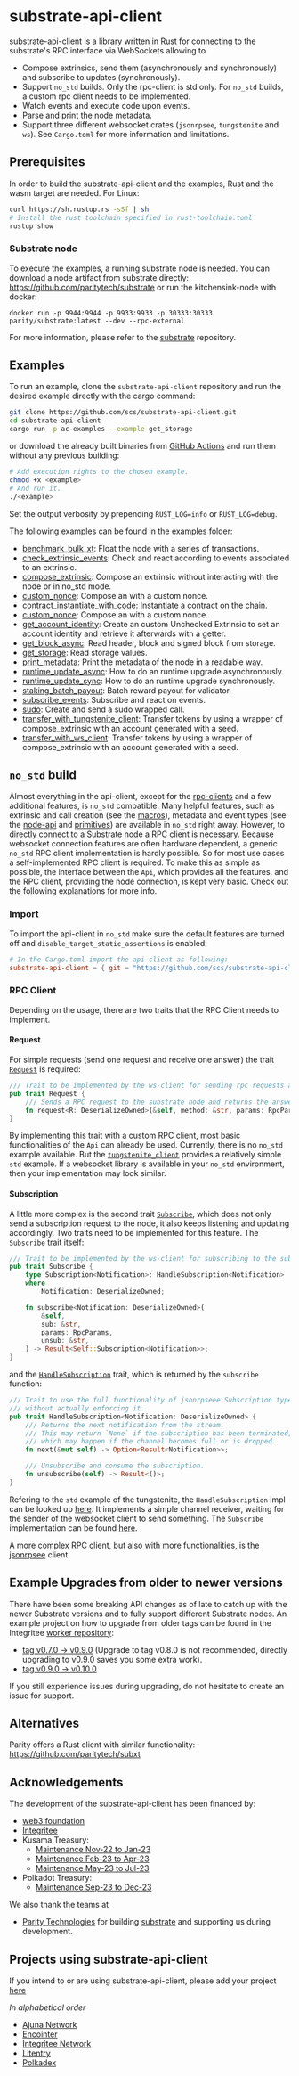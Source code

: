 # substrate-api-client

substrate-api-client is a library written in Rust for connecting to the substrate's RPC interface via WebSockets allowing to

* Compose extrinsics, send them (asynchronously and synchronously) and subscribe to updates (synchronously).
* Support `no_std` builds. Only the rpc-client is std only. For `no_std` builds, a custom rpc client needs to be implemented.
* Watch events and execute code upon events.
* Parse and print the node metadata.
* Support three different websocket crates (`jsonrpsee`, `tungstenite` and `ws`). See `Cargo.toml` for more information and limitations.

## Prerequisites

In order to build the substrate-api-client and the examples, Rust and the wasm target are needed. For Linux:
```bash
curl https://sh.rustup.rs -sSf | sh
# Install the rust toolchain specified in rust-toolchain.toml
rustup show
```
###  Substrate node

To execute the examples, a running substrate node is needed. You can download a node artifact from substrate directly: https://github.com/paritytech/substrate
or run the kitchensink-node with docker:

```
docker run -p 9944:9944 -p 9933:9933 -p 30333:30333 parity/substrate:latest --dev --rpc-external
```

For more information, please refer to the [substrate](https://github.com/paritytech/substrate) repository.

## Examples

To run an example, clone the `substrate-api-client` repository and run the desired example directly with the cargo command:

```bash
git clone https://github.com/scs/substrate-api-client.git
cd substrate-api-client
cargo run -p ac-examples --example get_storage
```
or download the already built binaries from [GitHub Actions](https://github.com/scs/substrate-api-client/actions) and run them without any previous building:

```bash
# Add execution rights to the chosen example.
chmod +x <example>
# And run it.
./<example>
```


Set the output verbosity by prepending `RUST_LOG=info` or `RUST_LOG=debug`.

The following examples can be found in the [examples](/examples/examples) folder:

* [benchmark_bulk_xt](/examples/examples/benchmark_bulk_xt.rs): Float the node with a series of transactions.
* [check_extrinsic_events](/examples/examples/check_extrinsic_events.rs): Check and react according to events associated to an extrinsic.
* [compose_extrinsic](/examples/examples/compose_extrinsic.rs): Compose an extrinsic without interacting with the node or in no_std mode.
* [custom_nonce](/examples/examples/custom_nonce.rs): Compose an with a custom nonce.
* [contract_instantiate_with_code](/examples/examples/contract_instantiate_with_code.rs): Instantiate a contract on the chain.
* [custom_nonce](/examples/examples/custom_nonce.rs): Compose an with a custom nonce.
* [get_account_identity](/examples/examples/get_account_identity.rs): Create an custom Unchecked Extrinsic to set an account identity and retrieve it afterwards with a getter.
* [get_block_async](/examples/examples/get_block_async.rs): Read header, block and signed block from storage.
* [get_storage](/examples/examples/get_storage.rs): Read storage values.
* [print_metadata](/examples/examples/print_metadata.rs): Print the metadata of the node in a readable way.
* [runtime_update_async](/src/examples/examples/runtime_update_async.rs): How to do an runtime upgrade asynchronously.
* [runtime_update_sync](/src/examples/examples/runtime_update_sync.rs): How to do an runtime upgrade synchronously.
* [staking_batch_payout](/src/examples/examples/staking_batch_payout.rs): Batch reward payout for validator.
* [subscribe_events](/examples/examples/subscribe_events.rs): Subscribe and react on events.
* [sudo](/examples/examples/sudo.rs): Create and send a sudo wrapped call.
* [transfer_with_tungstenite_client](/examples/examples/transfer_with_tungstenite_client.rs): Transfer tokens by using a wrapper of compose_extrinsic with an account generated with a seed.
* [transfer_with_ws_client](/examples/examples/transfer_with_ws_client.rs): Transfer tokens by using a wrapper of compose_extrinsic with an account generated with a seed.

## `no_std` build
Almost everything in the api-client, except for the [rpc-clients](https://github.com/scs/substrate-api-client/tree/master/src/rpc) and a few additional features, is `no_std` compatible.
Many helpful features, such as extrinsic and call creation (see the [macros](https://github.com/scs/substrate-api-client/blob/master/compose-macros/src/lib.rs)), metadata and event types (see the [node-api](https://github.com/scs/substrate-api-client/tree/master/node-api/src) and [primitives](https://github.com/scs/substrate-api-client/tree/master/primitives/src)) are available in `no_std` right away. However, to directly connect to a Substrate node a RPC client is necessary. Because websocket connection features are often hardware dependent, a generic `no_std` RPC client implementation is hardly possible. So for most use cases a self-implemented RPC client is required. To make this as simple as possible, the interface between the `Api`, which provides all the features, and the RPC client, providing the node connection, is kept very basic. Check out the following explanations for more info.

### Import
To import the api-client in `no_std` make sure the default features are turned off and `disable_target_static_assertions` is enabled:
```toml
# In the Cargo.toml import the api-client as following:
substrate-api-client = { git = "https://github.com/scs/substrate-api-client.git", default-features = false, features = ["disable_target_static_assertions"] }

```
### RPC Client
Depending on the usage, there are two traits that the RPC Client needs to implement.

#### Request

For simple requests (send one request and receive one answer) the trait [`Request`](https://github.com/scs/substrate-api-client/blob/d0a875e70f688c8ae2ce641935189c6374bc0ced/src/rpc/mod.rs#L44-L48) is required:
```rust
/// Trait to be implemented by the ws-client for sending rpc requests and extrinsic.
pub trait Request {
	/// Sends a RPC request to the substrate node and returns the answer as string.
	fn request<R: DeserializeOwned>(&self, method: &str, params: RpcParams) -> Result<R>;
}
```
By implementing this trait with a custom RPC client, most basic functionalities of the `Api` can already be used.
Currently, there is no `no_std` example available. But the [`tungstenite_client`](https://github.com/scs/substrate-api-client/blob/d0a875e70f688c8ae2ce641935189c6374bc0ced/src/rpc/tungstenite_client/client.rs#L41-L64) provides a relatively simple `std` example. If a websocket library is available in your `no_std` environment, then your implementation may look similar.

#### Subscription
 A little more complex is the second trait [`Subscribe`](https://github.com/scs/substrate-api-client/blob/d0a875e70f688c8ae2ce641935189c6374bc0ced/src/rpc/mod.rs#L50-L62), which does not only send a subscription request to the node, it also keeps listening and updating accordingly.
Two traits need to be implemented for this feature.
The `Subscribe` trait itself:
```rust
/// Trait to be implemented by the ws-client for subscribing to the substrate node.
pub trait Subscribe {
	type Subscription<Notification>: HandleSubscription<Notification>
	where
		Notification: DeserializeOwned;

	fn subscribe<Notification: DeserializeOwned>(
		&self,
		sub: &str,
		params: RpcParams,
		unsub: &str,
	) -> Result<Self::Subscription<Notification>>;
}
```
and the [`HandleSubscription`](https://github.com/scs/substrate-api-client/blob/d0a875e70f688c8ae2ce641935189c6374bc0ced/src/rpc/mod.rs#L64-L78) trait, which is returned by the `subscribe` function:
```rust
/// Trait to use the full functionality of jsonrpseee Subscription type
/// without actually enforcing it.
pub trait HandleSubscription<Notification: DeserializeOwned> {
	/// Returns the next notification from the stream.
	/// This may return `None` if the subscription has been terminated,
	/// which may happen if the channel becomes full or is dropped.
	fn next(&mut self) -> Option<Result<Notification>>;

	/// Unsubscribe and consume the subscription.
	fn unsubscribe(self) -> Result<()>;
}
```
Refering to the `std` example of the tungstenite, the `HandleSubscription` impl can be looked up [here](https://github.com/scs/substrate-api-client/blob/d0a875e70f688c8ae2ce641935189c6374bc0ced/src/rpc/tungstenite_client/subscription.rs#L23-L54). It implements a simple channel receiver, waiting for the sender of the websocket client to send something.
The `Subscribe` implementation can be found [here](https://github.com/scs/substrate-api-client/blob/d0a875e70f688c8ae2ce641935189c6374bc0ced/src/rpc/tungstenite_client/client.rs#L66-L81).

A more complex RPC client, but also with more functionalities, is the [jsonrpsee](https://github.com/paritytech/jsonrpsee) client.

## Example Upgrades from older to newer versions
There have been some breaking API changes as of late to catch up with the newer Substrate versions and to fully support different Substrate nodes.
An example project on how to upgrade from older tags can be found in the Integritee [worker repository](https://github.com/integritee-network/worker):
-  [tag v0.7.0 -> v0.9.0](https://github.com/integritee-network/worker/pull/1263) (Upgrade to tag v0.8.0 is not recommended, directly upgrading to v0.9.0 saves you some extra work).
- [tag v0.9.0 -> v0.10.0](https://github.com/integritee-network/worker/pull/1265)

If you still experience issues during upgrading, do not hesitate to create an issue for support.


## Alternatives

Parity offers a Rust client with similar functionality: https://github.com/paritytech/subxt

## Acknowledgements

The development of the substrate-api-client has been financed by:

- [web3 foundation](https://github.com/w3f/General-Grants-Program/blob/master/grants/speculative/substrate-api-client.md)
- [Integritee](https://integritee.network/)
- Kusama Treasury:
  - [Maintenance Nov-22 to Jan-23](https://kusama.polkassembly.io/treasury/237)
  - [Maintenance Feb-23 to Apr-23](https://kusama.polkassembly.io/treasury/267)
  - [Maintenance May-23 to Jul-23](https://kusama.polkassembly.io/treasury/312)
- Polkadot Treasury:
  - [Maintenance Sep-23 to Dec-23](https://polkadot.polkassembly.io/referenda/118)

We also thank the teams at

* [Parity Technologies](https://www.parity.io/) for building [substrate](https://github.com/paritytech/substrate) and supporting us during development.

## Projects using substrate-api-client
If you intend to or are using substrate-api-client, please add your project [here](https://github.com/scs/substrate-api-client/edit/master/README.md)

_In alphabetical order_

- [Ajuna Network](https://github.com/ajuna-network)
- [Encointer](https://github.com/encointer)
- [Integritee Network](https://github.com/integritee-network)
- [Litentry](https://github.com/litentry)
- [Polkadex](https://github.com/Polkadex-Substrate)
